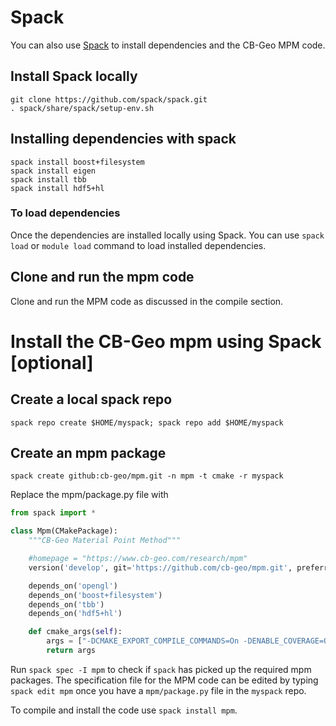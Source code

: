 # Spack

You can also use [Spack](https://spack.io/) to install dependencies and the CB-Geo MPM code. 

## Install Spack locally

```shell
git clone https://github.com/spack/spack.git
. spack/share/spack/setup-env.sh
```

## Installing dependencies with spack

```shell
spack install boost+filesystem
spack install eigen
spack install tbb
spack install hdf5+hl
```

### To load dependencies

Once the dependencies are installed locally using Spack. You can use `spack load` or `module load` command to load installed dependencies.

## Clone and run the mpm code

Clone and run the MPM code as discussed in the compile section.

# Install the CB-Geo mpm using Spack [optional]

## Create a local spack repo
```shell
spack repo create $HOME/myspack; spack repo add $HOME/myspack
```

## Create an mpm package

```
spack create github:cb-geo/mpm.git -n mpm -t cmake -r myspack
```

Replace the mpm/package.py file with
```python
from spack import *

class Mpm(CMakePackage):
    """CB-Geo Material Point Method"""

    #homepage = "https://www.cb-geo.com/research/mpm"
    version('develop', git='https://github.com/cb-geo/mpm.git', preferred=True)

    depends_on('opengl')
    depends_on('boost+filesystem')
    depends_on('tbb')
    depends_on('hdf5+hl')

    def cmake_args(self):
        args = ["-DCMAKE_EXPORT_COMPILE_COMMANDS=On -DENABLE_COVERAGE=Off"]
        return args
```

Run `spack spec -I mpm` to check if `spack` has picked up the required mpm packages. The specification file for the MPM code can be edited by typing `spack edit mpm` once you have a `mpm/package.py` file in the `myspack` repo.

To compile and install the code use `spack install mpm`. 

